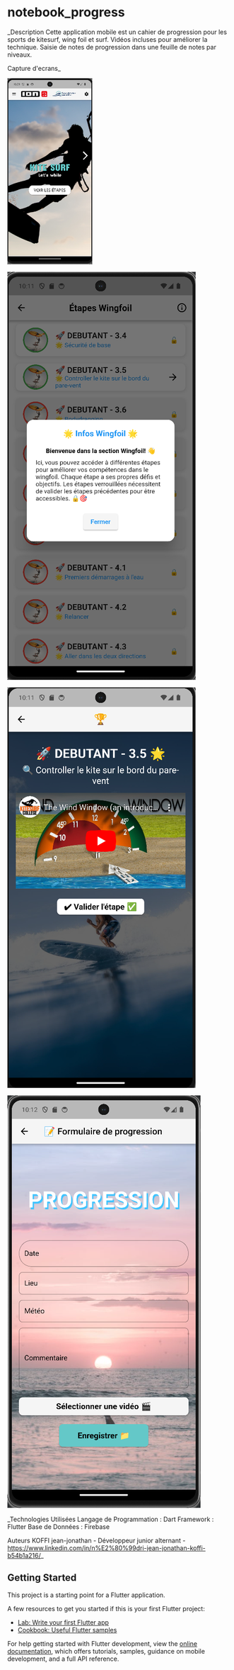 # notebook_progress
_Description
Cette application mobile est un cahier de progression pour les sports de kitesurf, wing foil et surf. Vidéos incluses pour améliorer la technique. Saisie de notes de progression dans une feuille de notes par niveaux.

Capture d'ecrans_

![img.png](img.png)

![img_2.png](img_2.png)

![img_3.png](img_3.png)

![img_4.png](img_4.png)

_Technologies Utilisées
Langage de Programmation : Dart
Framework : Flutter
Base de Données : Firebase

Auteurs
KOFFI jean-jonathan - Développeur junior alternant - https://www.linkedin.com/in/n%E2%80%99dri-jean-jonathan-koffi-b54b1a216/_

## Getting Started

This project is a starting point for a Flutter application.

A few resources to get you started if this is your first Flutter project:

- [Lab: Write your first Flutter app](https://docs.flutter.dev/get-started/codelab)
- [Cookbook: Useful Flutter samples](https://docs.flutter.dev/cookbook)

For help getting started with Flutter development, view the
[online documentation](https://docs.flutter.dev/), which offers tutorials,
samples, guidance on mobile development, and a full API reference.
